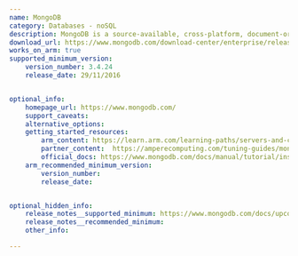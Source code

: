```yaml
---
name: MongoDB
category: Databases - noSQL
description: MongoDB is a source-available, cross-platform, document-oriented database program. It is a NoSQL database product.
download_url: https://www.mongodb.com/download-center/enterprise/releases
works_on_arm: true
supported_minimum_version:
    version_number: 3.4.24
    release_date: 29/11/2016


optional_info:
    homepage_url: https://www.mongodb.com/
    support_caveats:
    alternative_options:
    getting_started_resources:
        arm_content: https://learn.arm.com/learning-paths/servers-and-cloud-computing/mongodb/
        partner_content:  https://amperecomputing.com/tuning-guides/mongoDB-tuning-guide
        official_docs: https://www.mongodb.com/docs/manual/tutorial/install-mongodb-enterprise-on-ubuntu/
    arm_recommended_minimum_version:
        version_number: 
        release_date: 


optional_hidden_info:
    release_notes__supported_minimum: https://www.mongodb.com/docs/upcoming/release-notes/3.4/
    release_notes__recommended_minimum: 
    other_info: 

---
```


